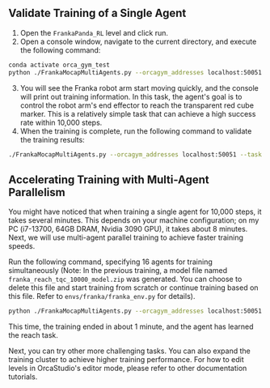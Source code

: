 ## Validate Training of a Single Agent

1. Open the `FrankaPanda_RL` level and click run.
2. Open a console window, navigate to the current directory, and execute the following command:

```bash
conda activate orca_gym_test
python ./FrankaMocapMultiAgents.py --orcagym_addresses localhost:50051 --subenv_num 1 --agent_num 1 --task reach --model_type tqc --run_mode training --total_timesteps 100000 --start_episode 8
```
3. You will see the Franka robot arm start moving quickly, and the console will print out training information. In this task, the agent's goal is to control the robot arm's end effector to reach the transparent red cube marker. This is a relatively simple task that can achieve a high success rate within 10,000 steps.
4. When the training is complete, run the following command to validate the training results:

```bash
./FrankaMocapMultiAgents.py --orcagym_addresses localhost:50051 --task reach --model_type tqc --run_mode testing --total_timesteps 10000
```

## Accelerating Training with Multi-Agent Parallelism

You might have noticed that when training a single agent for 10,000 steps, it takes several minutes. This depends on your machine configuration; on my PC (i7-13700, 64GB DRAM, Nvidia 3090 GPU), it takes about 8 minutes. Next, we will use multi-agent parallel training to achieve faster training speeds.

Run the following command, specifying 16 agents for training simultaneously (Note: In the previous training, a model file named `franka_reach_tqc_10000_model.zip` was generated. You can choose to delete this file and start training from scratch or continue training based on this file. Refer to `envs/franka/franka_env.py` for details).
```bash
python ./FrankaMocapMultiAgents.py --orcagym_addresses localhost:50051 --subenv_num 4 --agent_num 4 --task reach --model_type tqc --run_mode training --total_timesteps 100000 --start_episode 2
```
This time, the training ended in about 1 minute, and the agent has learned the reach task.

Next, you can try other more challenging tasks. You can also expand the training cluster to achieve higher training performance. For how to edit levels in OrcaStudio's editor mode, please refer to other documentation tutorials.